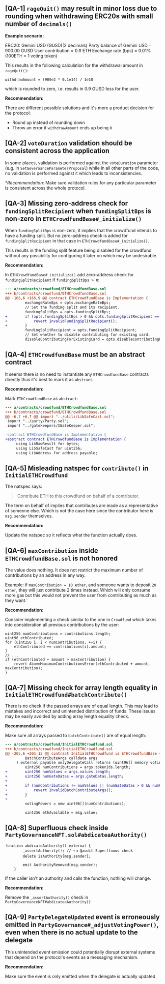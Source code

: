 ## [QA-1] `rageQuit()` may result in minor loss due to rounding when withdrawing ERC20s with small number of `decimals()`

**Example secnario:**

ERC20: Gemini USD (GUSD)(2 decimals)
Party balance of Gemini USD = 900.00 GUSD
User contribution = 0.9 ETH
Exchange rate (bps) = 0.01% (100ETH = 1 voting token)

This results in the following calculation for the withdrawal amount in `rageQuit()`:

`withdrawAmount = (900e2 * 0.1e14) / 1e18`

which is rounded to zero, i.e. results in 0.9 GUSD loss for the user.

**Recommendation:**

There are different possible solutions and it's more a product decision for the protocol:
- Round up instead of rounding down
- Throw an error if `withdrawAmount` ends up being `0`

## [QA-2] `voteDuration` validation should be consistent across the application

In some places, validation is performed against the `voteDuration` parameter (e.g. in `SetGovernanceParameterProposal`) while in all other parts of the code, no validation is performed against it which leads to inconsistencies.

**Recommendation:*
Make sure validation rules for any particular parameter is consistent across the whole protocol.

## [QA-3] Missing zero-address check for `fundingSplitRecipient` when `fundingSplitBps` is non-zero in `ETHCrowdfundBase#_initialize()`

When `fundingSplitBps` is non-zero, it implies that the crowdfund intends to have a funding split. But no zero-address check is added for `fundingSplitRecipient` in that case in `ETHCrowdfundBase#_initialize()`.

This results in the funding split feature being disabled for the crowdfund without any possibility for configuring it later on which may be undesirable.

**Recommendation:**

In `ETHCrowdfundBase#_initialize()` add zero-address check for `fundingSplitRecipient` if `fundingSplitBps > 0`:

```diff
--- a/contracts/crowdfund/ETHCrowdfundBase.sol
+++ b/contracts/crowdfund/ETHCrowdfundBase.sol
@@ -166,6 +166,9 @@ contract ETHCrowdfundBase is Implementation {
         exchangeRateBps = opts.exchangeRateBps;
         // Set the funding split and its recipient.
         fundingSplitBps = opts.fundingSplitBps;
+        if (opts.fundingSplitBps > 0 && opts.fundingSplitRecipient == address(0)) {
+            revert InvalidFundingSplitRecipient();
+        }
         fundingSplitRecipient = opts.fundingSplitRecipient;
         // Set whether to disable contributing for existing card.
         disableContributingForExistingCard = opts.disableContributingForExistingCard;
```

## [QA-4] `ETHCrowdfundBase` must be an abstract contract

It seems there is no need to instantiate any `ETHCrowdfundBase` contracts directly thus it's best to mark it as `abstract`.

**Recommendation:**

Mark `ETHCrowdfundBase` as `abstract`:

```diff
--- a/contracts/crowdfund/ETHCrowdfundBase.sol
+++ b/contracts/crowdfund/ETHCrowdfundBase.sol
@@ -6,7 +6,7 @@ import "../utils/LibSafeCast.sol";
 import "../party/Party.sol";
 import "../gatekeepers/IGateKeeper.sol";

-contract ETHCrowdfundBase is Implementation {
+abstract contract ETHCrowdfundBase is Implementation {
     using LibRawResult for bytes;
     using LibSafeCast for uint256;
     using LibAddress for address payable;
```

## [QA-5] Misleading natspec for `contribute()` in `InitialETHCrowdfund`

The natspec says:

> Contribute ETH to this crowdfund on behalf of a contributor.

The term on behalf of implies that contributes are made as a representative of someone else. Which is not the case here since the contributor here is `msg.sender` themselves.

**Recommendation:**

Update the natspec so it reflects what the function actually does.

## [QA-6] `maxContribution` inside `ETHCrowdfundBase.sol` is not honored

The value does nothing. It does not restrict the maximum number of contributions by an address in any way.

Example: if `maxContribution = 10 ether`, and someone wants to deposit `20 ether`, they will just contribute 2 times instead. Which will only consume more gas but this would not prevent the user from contributing as much as they want.`

**Recommendation:**

Consider implementing a check similar to the one in `Crowdfund` which takes into consideration all previous contributions by the user:

```sol
uint256 numContributions = contributions.length;
uint96 ethContributed;
for (uint256 i; i < numContributions; ++i) {
    ethContributed += contributions[i].amount;
}
// ...
if (ethContributed + amount > maxContribution) {
    revert AboveMaximumContributionsError(ethContributed + amount, maxContribution);
}
```

## [QA-7] Missing check for array length equality in `InitialETHCrowdfund#batchContribute()`

There is no check if the passed arrays are of equal length. This may lead to mistakes and incorrect and unintended distribution of funds. These issues may be easily avoided by adding array length equality check.

**Recommendation:**

Make sure all arrays passed to `batchContribute()` are of equal length:

```diff
--- a/contracts/crowdfund/InitialETHCrowdfund.sol
+++ b/contracts/crowdfund/InitialETHCrowdfund.sol
@@ -205,6 +205,13 @@ contract InitialETHCrowdfund is ETHCrowdfundBase {
         BatchContributeArgs calldata args
     ) external payable onlyDelegateCall returns (uint96[] memory votingPowers) {
         uint256 numContributions = args.tokenIds.length;
+        uint256 numValues = args.values.length;
+        uint256 numGateDatas = args.gateDatas.length;
+
+        if (numContributions != numValues || (numGateDatas > 0 && numContributions != numGateDatas)) {
+            revert InvalidBatchContributeArgs();
+        }
+
         votingPowers = new uint96[](numContributions);

         uint256 ethAvailable = msg.value;
```


## [QA-8] Superfluous check inside `PartyGovernanceNFT.sol#abdicateaAuthority()`

```sol
function abdicateAuthority() external {
        _assertAuthority(); // 👈 @audit Superfluous check
        delete isAuthority[msg.sender];

        emit AuthorityRemoved(msg.sender);
    }
```

If the caller isn't an authority and calls the function, nothing will change.

**Recommendation:**

Remove the `_assertAuthority()` check in `PartyGovernanceNFT#abdicateaAuthority()`

## [QA-9] `PartyDelegateUpdated` event is erroneously emitted in `PartyGovernance#_adjustVotingPower()`, even when there is no actual update to the delegate

This unintended event emission could potentially disrupt external systems that depend on the protocol's events as a messaging mechanism.

**Recommendation:**

Make sure the event is only emitted when the delegate is actually updated.